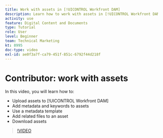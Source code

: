 ```yaml
---
title: Work with assets in [!UICONTROL Workfront DAM]
description: Learn how to work with assets in [!UICONTROL Workfront DAM].
activity: use
feature: Digital Content and Documents
type: Tutorial
role: User
level: Beginner
team: Technical Marketing
kt: 8995
doc-type: video
exl-id: ae0f3a7f-ca79-451f-851c-6792f44d218f
---
```

# Contributor: work with assets

In this video, you will learn how to:

* Upload assets to [!UICONTROL Workfront DAM]
* Add metadata and keywords to assets
* Use a metadata template
* Add related files to an asset
* Download assets

>[!VIDEO](https://video.tv.adobe.com/v/335255/?quality=12)
